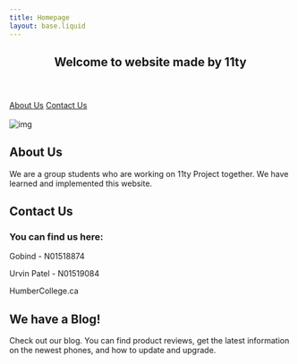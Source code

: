 ```yaml
---
title: Homepage
layout: base.liquid
---
```


<!DOCTYPE html>
<html lang="en">
<head>
    <meta charset="UTF-8">
    <meta http-equiv="X-UA-Compatible" content="IE=edge">
    <meta name="viewport" content="width=device-width, initial-scale=1.0">
    <title>Basic Website</title>
    <link rel="stylesheet" href="style1.css">
</head>
<body>
    <!-- header for website -->
    <header class="header">
        <h2>Welcome to website made by 11ty</h2>
    </header>
    <div class="nav-menu">
        <a href="/about">About Us</a>
        <a href="/contact">Contact Us</a>
    </div><br>
<img src="../img/back.jpg" alt="img" class="img">
    <div class="row">
        <div class="colA" id="about">
            <h2>About Us</h2>
            <p> We are a group students who are working on 11ty Project together. We have learned and implemented this website.</p>
        </div>
        <div class="colB" id="contact">
            <h2>Contact Us</h2>
            <h3>You can find us here:</h3>
            <p>Gobind - N01518874</p>
            <p>Urvin Patel - N01519084</p>
            <p>HumberCollege.ca</p>
        </div>
        <div class="colC" id="blog">
            <h2>We have a Blog!</h2>
            <p>Check out our blog. You can find product reviews, get the latest information on the newest phones, and how to update and upgrade.</p>
        </div>
    </div>
</body>
</html>

